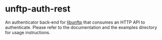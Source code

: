 # unftp-auth-rest

An authenticator back-end for [libunftp](https://github.com/bolcom/libunftp) that consumes an HTTP API to 
authenticate. Please refer to the documentation and the examples directory for usage instructions.
